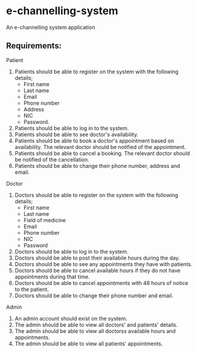 # e-channelling-system
An e-channelling system application

## Requirements:

Patient

1. Patients should be able to register on the system with the following details;
	- First name
	- Last name
	- Email
	- Phone number
	- Address
	- NIC
	- Password.
2. Patients should be able to log in to the system.
3. Patients should be able to see doctor's availability.
4. Patients should be able to book a doctor's appointment based on availability. The relevant doctor should be notified of the appointment.
5. Patients should be able to cancel a booking. The relevant doctor should be notified of the cancellation.
6. Patients should be able to change their phone number, address and email.

Doctor

1. Doctors should be able to register on the system with the following details;
	- First name
	- Last name
	- Field of medicine
	- Email
	- Phone number
	- NIC
	- Password
2. Doctors should be able to log in to the system.
3. Doctors should be able to post their availabile hours during the day.
4. Doctors should be able to see any appointments they have with patients.
5. Doctors should be able to cancel available hours if they do not have appointments during that time.
6. Doctors should be able to cancel appointments with 48 hours of notice to the patient.
7. Doctors should be able to change their phone number and email.

Admin

1. An admin account should exist on the system.
2. The admin should be able to view all doctors' and patients' details.
3. The admin should be able to view all doctorss available hours and appointments.
4. The admin should be able to view all patients' appointments.
